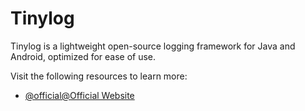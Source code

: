 # Tinylog

Tinylog is a lightweight open-source logging framework for Java and Android, optimized for ease of use.

Visit the following resources to learn more:

- [@official@Official Website](https://tinylog.org/v1/)
